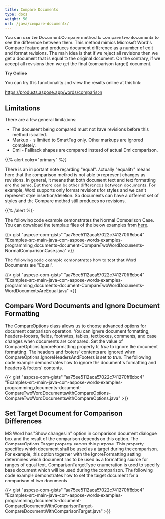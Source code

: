 ```yaml
---
title: Compare Documents
type: docs
weight: 50
url: /java/compare-documents/
---
```


You can use the Document.Compare method to compare two documents to see the difference between them. This method mimics Microsoft Word's Compare feature and produces document difference as a number of edit and format revisions. The main idea is that if we reject all revisions then we get a document that is equal to the original document. On the contrary, if we accept all revisions then we get the final (comparison target) document.

**Try Online**

You can try this functionality and view the results online at this link:

<https://products.aspose.app/words/comparison>

## Limitations

There are a few general limitations:

- The document being compared must not have revisions before this method is called.
- Markup - is limited to SmartTag only. Other markups are ignored completely.
- Dml - Fallback shapes are compared instead of actual Dml comparison.

{{% alert color="primary" %}} 

There is an important note regarding "equal". Actually "equality" means here that the comparison method is not able to represent changes as revisions. In general, it means that both document text and text formatting are the same. But there can be other differences between documents. For example, Word supports only format revisions for styles and we can't represent style insertion/deletion. So documents can have a different set of styles and the Compare method still produces no revisions.

{{% /alert %}} 

The following code example demonstrates the Normal Comparison Case. You can download the template files of the below examples from [here](https://github.com/aspose-words/Aspose.Words-for-Java/tree/master/Examples/src/main/resources/Document/Document.doc).

{{< gist "aspose-com-gists" "aa75ee5112aca57022c741270ff8cbc4" "Examples-src-main-java-com-aspose-words-examples-programming_documents-document-CompareTwoWordDocuments-NormalComparisonCase.java" >}}

The following code example demonstrates how to test that Word Documents are "Equal".

{{< gist "aspose-com-gists" "aa75ee5112aca57022c741270ff8cbc4" "Examples-src-main-java-com-aspose-words-examples-programming_documents-document-CompareTwoWordDocuments-WordDocumentsAreEqual.java" >}}

## Compare Word Documents and Ignore Document Formatting

The CompareOptions class allows us to choose advanced options for document comparison operation. You can ignore document formatting, headers-footers, fields, footnotes, tables, text boxes, comments, and case changes when documents are compared. Set the value of CompareOptions.IgnoreFormatting property to *true* to ignore the document formatting. The headers and footers' contents are ignored when CompareOptions.IgnoreHeadersAndFooters is set to *true*. The following code example demonstrates how to ignore the document's formatting and headers & footers' contents.

{{< gist "aspose-com-gists" "aa75ee5112aca57022c741270ff8cbc4" "Examples-src-main-java-com-aspose-words-examples-programming_documents-document-CompareTwoWordDocumentswithCompareOptions-CompareTwoWordDocumentswithCompareOptions.java" >}}

## Set Target Document for Comparison Differences

MS Word has "Show changes in" option in comparison document dialogue box and the result of the comparison depends on this option. The CompareOptions.Target property serves this purpose. This property specifies which document shall be used as a target during the comparison. For example, this option together with the IgnoreFormatting setting determines which document has to be used as a formatting source for ranges of equal text. ComparisonTargetType enumeration is used to specify base document which will be used during the comparison. The following code example demonstrates how to set the target document for a comparison of two documents. 

{{< gist "aspose-com-gists" "aa75ee5112aca57022c741270ff8cbc4" "Examples-src-main-java-com-aspose-words-examples-programming_documents-document-CompareDocumentWithComparisonTarget-CompareDocumentWithComparisonTarget.java" >}}
